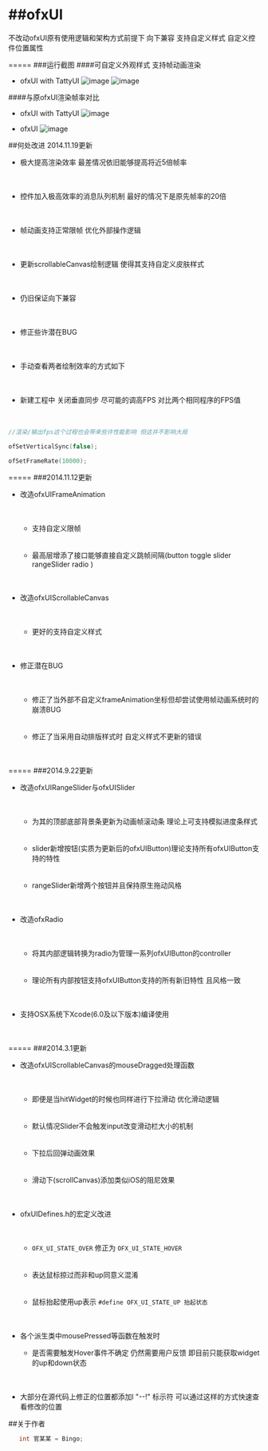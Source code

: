 ##ofxUI
=====

不改动ofxUI原有使用逻辑和架构方式前提下 向下兼容 
支持自定义样式 自定义控件位置属性


=====
###运行截图
####可自定义外观样式 支持帧动画渲染
* ofxUI with TattyUI
![image](https://github.com/BentleyBlanks/ofxUI/raw/master/pictures/%20(1).jpg)
![image](https://github.com/BentleyBlanks/ofxUI/raw/master/pictures/%20(2).jpg)

####与原ofxUI渲染帧率对比
* ofxUI with TattyUI
![image](https://github.com/BentleyBlanks/ofxUI/raw/master/pictures/%20(4).jpg)

* ofxUI
![image](https://github.com/BentleyBlanks/ofxUI/raw/master/pictures/%20(3).jpg)

##何处改进 2014.11.19更新
*  极大提高渲染效率 最差情况依旧能够提高将近5倍帧率<br><br><br>
  * 控件加入极高效率的消息队列机制 最好的情况下是原先帧率的20倍<br><br><br>
*  帧动画支持正常限帧 优化外部操作逻辑<br><br><br>
*  更新scrollableCanvas绘制逻辑 使得其支持自定义皮肤样式<br><br><br>
*  仍旧保证向下兼容<br><br><br>
  * 修正些许潜在BUG<br><br><br>

*  手动查看两者绘制效率的方式如下<br><br><br>
*  新建工程中 关闭垂直同步 尽可能的调高FPS 对比两个相同程序的FPS值<br><br><br>

```c
//渲染/输出fps这个过程也会带来些许性能影响 但这并不影响大局

ofSetVerticalSync(false);

ofSetFrameRate(10000);
```

=====
###2014.11.12更新
*  改造ofxUIFrameAnimation<br><br><br>
    * 支持自定义限帧 <br><br><br>
    * 最高层增添了接口能够直接自定义跳帧间隔(button toggle slider rangeSlider radio )<br><br><br>

*  改造ofxUIScrollableCanvas<br><br><br>
    * 更好的支持自定义样式<br><br><br>

*  修正潜在BUG<br><br><br>
    * 修正了当外部不自定义frameAnimation坐标但却尝试使用帧动画系统时的崩溃BUG<br><br><br>
    * 修正了当采用自动排版样式时 自定义样式不更新的错误<br><br><br>


=====
###2014.9.22更新


* 改造ofxUIRangeSlider与ofxUISlider<br><br><br>
    * 为其的顶部底部背景条更新为动画帧滚动条 理论上可支持模拟进度条样式<br><br><br>
    * slider新增按钮(实质为更新后的ofxUIButton)理论支持所有ofxUIButton支持的特性<br><br><br>
    * rangeSlider新增两个按钮并且保持原生拖动风格<br><br><br>


* 改造ofxRadio<br><br><br>
    * 将其内部逻辑转换为radio为管理一系列ofxUIButton的controller<br><br><br>
    * 理论所有内部按钮支持ofxUIButton支持的所有新旧特性 且风格一致<br><br><br>



* 支持OSX系统下Xcode(6.0及以下版本)编译使用 <br><br><br>


=====
###2014.3.1更新
* 改造ofxUIScrollableCanvas的mouseDragged处理函数<br><br><br>
    * 即便是当hitWidget的时候也同样进行下拉滑动 优化滑动逻辑<br><br><br>
    * 默认情况Slider不会触发input改变滑动栏大小的机制<br><br><br>
    * 下拉后回弹动画效果<br><br><br>
    * 滑动下(scrollCanvas)添加类似iOS的阻尼效果<br><br><br>

* ofxUIDefines.h的宏定义改进<br><br><br>
    * ``` OFX_UI_STATE_OVER ``` 修正为 ``` OFX_UI_STATE_HOVER ```
<br><br><br>
    * 表达鼠标掠过而非和up同意义混淆<br><br><br>
    * 鼠标抬起使用up表示 ``` #define OFX_UI_STATE_UP 抬起状态 ```<br><br><br>

* 各个派生类中mousePressed等函数在触发时 
    * 是否需要触发Hover事件不确定 仍然需要用户反馈 即目前只能获取widget的up和down状态 <br><br><br>
    
* 大部分在源代码上修正的位置都添加l "--!" 标示符 可以通过这样的方式快速查看修改的位置


##关于作者
```c
   int 官某某 = Bingo;
```
